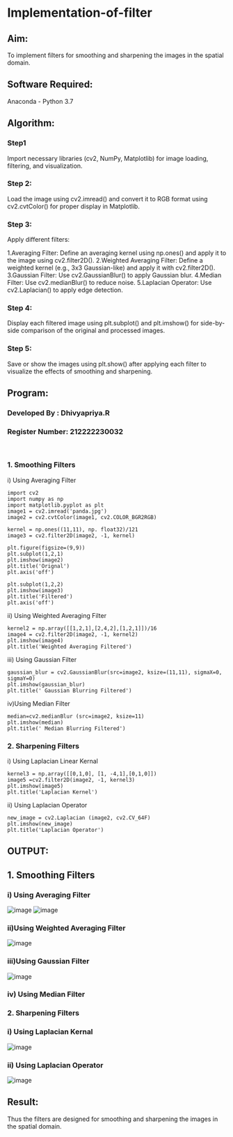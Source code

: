 # Implementation-of-filter
## Aim:
To implement filters for smoothing and sharpening the images in the spatial domain.

## Software Required:
Anaconda - Python 3.7

## Algorithm:
### Step1
Import necessary libraries (cv2, NumPy, Matplotlib) for image loading, filtering, and visualization.

### Step 2:
Load the image using cv2.imread() and convert it to RGB format using cv2.cvtColor() for proper display in Matplotlib.

### Step 3:
Apply different filters:

1.Averaging Filter: Define an averaging kernel using np.ones() and apply it to the image using cv2.filter2D(). 2.Weighted Averaging Filter: Define a weighted kernel (e.g., 3x3 Gaussian-like) and apply it with cv2.filter2D(). 3.Gaussian Filter: Use cv2.GaussianBlur() to apply Gaussian blur. 4.Median Filter: Use cv2.medianBlur() to reduce noise. 5.Laplacian Operator: Use cv2.Laplacian() to apply edge detection.

### Step 4:
Display each filtered image using plt.subplot() and plt.imshow() for side-by-side comparison of the original and processed images.

### Step 5:
Save or show the images using plt.show() after applying each filter to visualize the effects of smoothing and sharpening.
## Program:
### Developed By   : Dhivyapriya.R
### Register Number: 212222230032
</br>

### 1. Smoothing Filters

i) Using Averaging Filter
```
import cv2
import numpy as np
import matplotlib.pyplot as plt
image1 = cv2.imread('panda.jpg')
image2 = cv2.cvtColor(image1, cv2.COLOR_BGR2RGB)

kernel = np.ones((11,11), np. float32)/121
image3 = cv2.filter2D(image2, -1, kernel)

plt.figure(figsize=(9,9))
plt.subplot(1,2,1)
plt.imshow(image2)
plt.title('Orignal')
plt.axis('off')

plt.subplot(1,2,2)
plt.imshow(image3)
plt.title('Filtered')
plt.axis('off')

```
ii) Using Weighted Averaging Filter
```
kernel2 = np.array([[1,2,1],[2,4,2],[1,2,1]])/16
image4 = cv2.filter2D(image2, -1, kernel2)
plt.imshow(image4)
plt.title('Weighted Averaging Filtered')
```
iii) Using Gaussian Filter
```
gaussian_blur = cv2.GaussianBlur(src=image2, ksize=(11,11), sigmaX=0, sigmaY=0)
plt.imshow(gaussian_blur)
plt.title(' Gaussian Blurring Filtered')
```
iv)Using Median Filter
```
median=cv2.medianBlur (src=image2, ksize=11)
plt.imshow(median)
plt.title(' Median Blurring Filtered')

```

### 2. Sharpening Filters
i) Using Laplacian Linear Kernal
```
kernel3 = np.array([[0,1,0], [1, -4,1],[0,1,0]])
image5 =cv2.filter2D(image2, -1, kernel3)
plt.imshow(image5)
plt.title('Laplacian Kernel')
```
ii) Using Laplacian Operator
```
new_image = cv2.Laplacian (image2, cv2.CV_64F)
plt.imshow(new_image)
plt.title('Laplacian Operator')
```

## OUTPUT:
## 1. Smoothing Filters


### i) Using Averaging Filter
![image](https://github.com/user-attachments/assets/d67467a1-857e-49c6-9004-93251ae45362)
![image](https://github.com/user-attachments/assets/302fbe22-02f5-4520-856c-74089b60c8f3)


### ii)Using Weighted Averaging Filter
![image](https://github.com/user-attachments/assets/27eeced1-aa47-4a51-99e9-a05a8e7c9fa4)

### iii)Using Gaussian Filter
![image](https://github.com/user-attachments/assets/0257643e-4581-4ca8-b7ef-b973f817bb69)


### iv) Using Median Filter


### 2. Sharpening Filters

### i) Using Laplacian Kernal
![image](https://github.com/user-attachments/assets/b8a7984c-d8e3-4b55-9213-88074b48ae32)


### ii) Using Laplacian Operator
![image](https://github.com/user-attachments/assets/0c721598-fe8e-4287-bde0-8ab1f7d1dacc)


## Result:
Thus the filters are designed for smoothing and sharpening the images in the spatial domain.
